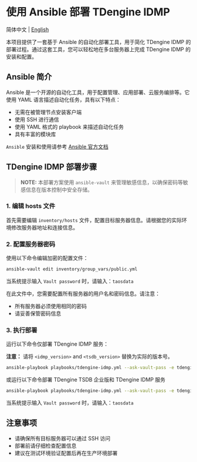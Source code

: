 # 使用 Ansible 部署 TDengine IDMP

简体中文 | [English](README.md)

本项目提供了一套基于 Ansible 的自动化部署工具，用于简化 TDengine IDMP 的部署过程。通过这套工具，您可以轻松地在多台服务器上完成 TDengine IDMP 的安装和配置。

## Ansible 简介

Ansible 是一个开源的自动化工具，用于配置管理、应用部署、云服务编排等。它使用 YAML 语言描述自动化任务，具有以下特点：

- 无需在被管理节点安装客户端
- 使用 SSH 进行通信
- 使用 YAML 格式的 playbook 来描述自动化任务
- 具有丰富的模块库

`Ansible` 安装和使用请参考 [Ansible 官方文档](https://docs.ansible.com/ansible/latest/getting_started/index.html)

## TDengine IDMP 部署步骤

> **NOTE:**
> 本部署方案使用 `ansible-vault` 来管理敏感信息，以确保密码等敏感信息在版本控制中安全存储。

### 1. 编辑 hosts 文件

首先需要编辑 `inventory/hosts` 文件，配置目标服务器信息。请根据您的实际环境修改服务器地址和连接信息。

### 2. 配置服务器密码

使用以下命令编辑加密的配置文件：

```bash
ansible-vault edit inventory/group_vars/public.yml
```

当系统提示输入 `Vault password` 时，请输入：`taosdata`

在此文件中，您需要配置所有服务器的用户名和密码信息。请注意：
- 所有服务器必须使用相同的密码
- 请妥善保管密码信息

### 3. 执行部署

运行以下命令仅部署 TDengine IDMP 服务：

**注意：** 请将 `<idmp_version>` and `<tsdb_version>` 替换为实际的版本号。

```bash
ansible-playbook playbooks/tdengine-idmp.yml --ask-vault-pass -e tdengine_idmp_version=<idmp_version>
```

或运行以下命令部署 TDengine TSDB 企业版和 TDengine IDMP 服务

```bash
ansible-playbook playbooks/tdengine-idmp.yml --ask-vault-pass -e tdengine_idmp_version=<idmp_version> -e deploy_tdengine_tsdb=true -e tdengine_tsdb_version=<tsdb_version>
```

当系统提示输入 `Vault password` 时，请输入：`taosdata`

## 注意事项

- 请确保所有目标服务器可以通过 SSH 访问
- 部署前请仔细检查配置信息
- 建议在测试环境验证配置后再在生产环境部署
